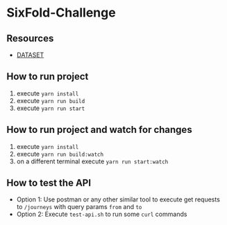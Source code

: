 # SixFold-Challenge

## Resources

- [DATASET](https://data.world/tylerudite/airports-airlines-and-routes)

## How to run project

1. execute `yarn install`
2. execute `yarn run build`
3. execute `yarn run start`

## How to run project and watch for changes

1. execute `yarn install`
2. execute `yarn run build:watch`
3. on a different terminal execute `yarn run start:watch`

## How to test the API

- Option 1: Use postman or any other similar tool to execute get requests to `/journeys` with query params `from` and `to`
- Option 2: Execute `test-api.sh` to run some `curl` commands
